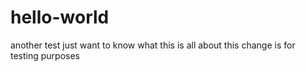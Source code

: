 # hello-world
another test
just want to know what this is all about
this change is for testing purposes
